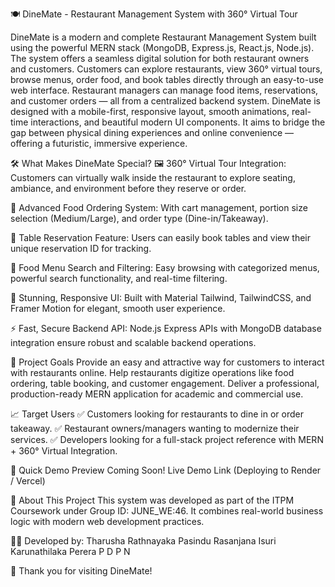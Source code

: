 🍽️ DineMate - Restaurant Management System with 360° Virtual Tour

DineMate is a modern and complete Restaurant Management System built using the powerful MERN stack (MongoDB, Express.js, React.js, Node.js).
The system offers a seamless digital solution for both restaurant owners and customers.
Customers can explore restaurants, view 360° virtual tours, browse menus, order food, and book tables directly through an easy-to-use web interface.
Restaurant managers can manage food items, reservations, and customer orders — all from a centralized backend system.
DineMate is designed with a mobile-first, responsive layout, smooth animations, real-time interactions, and beautiful modern UI components.
It aims to bridge the gap between physical dining experiences and online convenience — offering a futuristic, immersive experience.

🛠️ What Makes DineMate Special?
🖼️ 360° Virtual Tour Integration:
Customers can virtually walk inside the restaurant to explore seating, ambiance, and environment before they reserve or order.

🛒 Advanced Food Ordering System:
With cart management, portion size selection (Medium/Large), and order type (Dine-in/Takeaway).

📅 Table Reservation Feature:
Users can easily book tables and view their unique reservation ID for tracking.

🔎 Food Menu Search and Filtering:
Easy browsing with categorized menus, powerful search functionality, and real-time filtering.

🎨 Stunning, Responsive UI:
Built with Material Tailwind, TailwindCSS, and Framer Motion for elegant, smooth user experience.

⚡ Fast, Secure Backend API:
Node.js Express APIs with MongoDB database integration ensure robust and scalable backend operations.

🎯 Project Goals
Provide an easy and attractive way for customers to interact with restaurants online.
Help restaurants digitize operations like food ordering, table booking, and customer engagement.
Deliver a professional, production-ready MERN application for academic and commercial use.

📈 Target Users
✅ Customers looking for restaurants to dine in or order takeaway.
✅ Restaurant owners/managers wanting to modernize their services.
✅ Developers looking for a full-stack project reference with MERN + 360° Virtual Integration.

🚀 Quick Demo Preview
Coming Soon!
Live Demo Link (Deploying to Render / Vercel)

📢 About This Project
This system was developed as part of the ITPM Coursework under Group ID: JUNE_WE:46.
It combines real-world business logic with modern web development practices.

👨‍💻 Developed by:
Tharusha Rathnayaka
Pasindu Rasanjana
Isuri Karunathilaka
Perera P D P N

🙌 Thank you for visiting DineMate!
